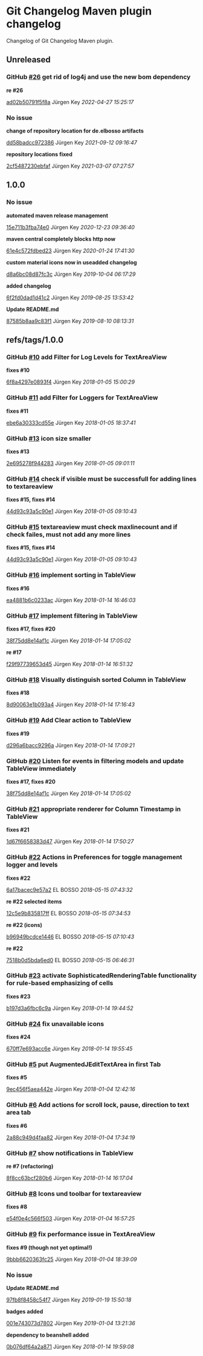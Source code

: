 # Git Changelog Maven plugin changelog

Changelog of Git Changelog Maven plugin.

## Unreleased
### GitHub [#26](https://github.com/elbosso/jconsole-plugin-log4j-jmx/issues/26) get rid of log4j and use the new bom dependency

**re #26**


[ad02b50791f5f8a](https://github.com/elbosso/jconsole-plugin-log4j-jmx/commit/ad02b50791f5f8a) Jürgen Key *2022-04-27 15:25:17*


### No issue

**change of repository location for de.elbosso artifacts**


[dd58badcc972386](https://github.com/elbosso/jconsole-plugin-log4j-jmx/commit/dd58badcc972386) Jürgen Key *2021-09-12 09:16:47*

**repository locations fixed**


[2cf5487230ebfaf](https://github.com/elbosso/jconsole-plugin-log4j-jmx/commit/2cf5487230ebfaf) Jürgen Key *2021-03-07 07:27:57*


## 1.0.0
### No issue

**automated maven release management**


[15e711b3fba74e0](https://github.com/elbosso/jconsole-plugin-log4j-jmx/commit/15e711b3fba74e0) Jürgen Key *2020-12-23 09:36:40*

**maven central completely blocks http now**


[61e4c572fdbed23](https://github.com/elbosso/jconsole-plugin-log4j-jmx/commit/61e4c572fdbed23) Jürgen Key *2020-01-24 17:41:30*

**custom material icons now in useadded changelog**


[d8a6bc08d87fc3c](https://github.com/elbosso/jconsole-plugin-log4j-jmx/commit/d8a6bc08d87fc3c) Jürgen Key *2019-10-04 06:17:29*

**added changelog**


[6f2fd0dad1d41c2](https://github.com/elbosso/jconsole-plugin-log4j-jmx/commit/6f2fd0dad1d41c2) Jürgen Key *2019-08-25 13:53:42*

**Update README.md**


[87585b8aa9c83f1](https://github.com/elbosso/jconsole-plugin-log4j-jmx/commit/87585b8aa9c83f1) Jürgen Key *2019-08-10 08:13:31*


## refs/tags/1.0.0
### GitHub [#10](https://github.com/elbosso/jconsole-plugin-log4j-jmx/issues/10) add Filter for Log Levels for TextAreaView

**fixes #10**


[6f8a4297e0893f4](https://github.com/elbosso/jconsole-plugin-log4j-jmx/commit/6f8a4297e0893f4) Jürgen Key *2018-01-05 15:00:29*


### GitHub [#11](https://github.com/elbosso/jconsole-plugin-log4j-jmx/issues/11) add Filter for Loggers for TextAreaView

**fixes #11**


[ebe6a30333cd55e](https://github.com/elbosso/jconsole-plugin-log4j-jmx/commit/ebe6a30333cd55e) Jürgen Key *2018-01-05 18:37:41*


### GitHub [#13](https://github.com/elbosso/jconsole-plugin-log4j-jmx/issues/13) icon size smaller

**fixes #13**


[2e695278f944283](https://github.com/elbosso/jconsole-plugin-log4j-jmx/commit/2e695278f944283) Jürgen Key *2018-01-05 09:01:11*


### GitHub [#14](https://github.com/elbosso/jconsole-plugin-log4j-jmx/issues/14) check if visible must be successfull for adding lines to textareaview

**fixes #15, fixes #14**


[44d93c93a5c90e1](https://github.com/elbosso/jconsole-plugin-log4j-jmx/commit/44d93c93a5c90e1) Jürgen Key *2018-01-05 09:10:43*


### GitHub [#15](https://github.com/elbosso/jconsole-plugin-log4j-jmx/issues/15) textareaview must check maxlinecount and if check failes, must not add any more lines 

**fixes #15, fixes #14**


[44d93c93a5c90e1](https://github.com/elbosso/jconsole-plugin-log4j-jmx/commit/44d93c93a5c90e1) Jürgen Key *2018-01-05 09:10:43*


### GitHub [#16](https://github.com/elbosso/jconsole-plugin-log4j-jmx/issues/16) implement sorting in TableView

**fixes #16**


[ea4881b6c0233ac](https://github.com/elbosso/jconsole-plugin-log4j-jmx/commit/ea4881b6c0233ac) Jürgen Key *2018-01-14 16:46:03*


### GitHub [#17](https://github.com/elbosso/jconsole-plugin-log4j-jmx/issues/17) implement filtering in TableView

**fixes #17, fixes #20**


[38f75dd8e14af1c](https://github.com/elbosso/jconsole-plugin-log4j-jmx/commit/38f75dd8e14af1c) Jürgen Key *2018-01-14 17:05:02*

**re #17**


[f29f97739653d45](https://github.com/elbosso/jconsole-plugin-log4j-jmx/commit/f29f97739653d45) Jürgen Key *2018-01-14 16:51:32*


### GitHub [#18](https://github.com/elbosso/jconsole-plugin-log4j-jmx/issues/18) Visually distinguish sorted Column in TableView

**fixes #18**


[8d90063e1b093a4](https://github.com/elbosso/jconsole-plugin-log4j-jmx/commit/8d90063e1b093a4) Jürgen Key *2018-01-14 17:16:43*


### GitHub [#19](https://github.com/elbosso/jconsole-plugin-log4j-jmx/issues/19) Add Clear action to TableView

**fixes #19**


[d296a6bacc9296a](https://github.com/elbosso/jconsole-plugin-log4j-jmx/commit/d296a6bacc9296a) Jürgen Key *2018-01-14 17:09:21*


### GitHub [#20](https://github.com/elbosso/jconsole-plugin-log4j-jmx/issues/20) Listen for events in filtering models and update TableView immediately

**fixes #17, fixes #20**


[38f75dd8e14af1c](https://github.com/elbosso/jconsole-plugin-log4j-jmx/commit/38f75dd8e14af1c) Jürgen Key *2018-01-14 17:05:02*


### GitHub [#21](https://github.com/elbosso/jconsole-plugin-log4j-jmx/issues/21) appropriate renderer for Column Timestamp in TableView

**fixes #21**


[1d67f6658383d47](https://github.com/elbosso/jconsole-plugin-log4j-jmx/commit/1d67f6658383d47) Jürgen Key *2018-01-14 17:50:27*


### GitHub [#22](https://github.com/elbosso/jconsole-plugin-log4j-jmx/issues/22) Actions in Preferences for toggle management logger and levels

**fixes #22**


[6a17bacec9e57a2](https://github.com/elbosso/jconsole-plugin-log4j-jmx/commit/6a17bacec9e57a2) EL BOSSO *2018-05-15 07:43:32*

**re #22 selected items**


[12c5e9b835817ff](https://github.com/elbosso/jconsole-plugin-log4j-jmx/commit/12c5e9b835817ff) EL BOSSO *2018-05-15 07:34:53*

**re #22 (icons)**


[b96949bcdce1446](https://github.com/elbosso/jconsole-plugin-log4j-jmx/commit/b96949bcdce1446) EL BOSSO *2018-05-15 07:10:43*

**re #22**


[7518b0d5bda6ed0](https://github.com/elbosso/jconsole-plugin-log4j-jmx/commit/7518b0d5bda6ed0) EL BOSSO *2018-05-15 06:46:31*


### GitHub [#23](https://github.com/elbosso/jconsole-plugin-log4j-jmx/issues/23) activate SophisticatedRenderingTable functionality for rule-based emphasizing of cells

**fixes #23**


[b197d3a6fbc6c9a](https://github.com/elbosso/jconsole-plugin-log4j-jmx/commit/b197d3a6fbc6c9a) Jürgen Key *2018-01-14 19:44:52*


### GitHub [#24](https://github.com/elbosso/jconsole-plugin-log4j-jmx/issues/24) fix unavailable icons

**fixes #24**


[670ff7e693acc6e](https://github.com/elbosso/jconsole-plugin-log4j-jmx/commit/670ff7e693acc6e) Jürgen Key *2018-01-14 19:55:45*


### GitHub [#5](https://github.com/elbosso/jconsole-plugin-log4j-jmx/issues/5) put AugmentedJEditTextArea in first Tab

**fixes #5**


[9ec456f5aea442e](https://github.com/elbosso/jconsole-plugin-log4j-jmx/commit/9ec456f5aea442e) Jürgen Key *2018-01-04 12:42:16*


### GitHub [#6](https://github.com/elbosso/jconsole-plugin-log4j-jmx/issues/6) Add actions for scroll lock, pause, direction to text area tab

**fixes #6**


[2a88c949d4faa82](https://github.com/elbosso/jconsole-plugin-log4j-jmx/commit/2a88c949d4faa82) Jürgen Key *2018-01-04 17:34:19*


### GitHub [#7](https://github.com/elbosso/jconsole-plugin-log4j-jmx/issues/7) show notifications in TableView

**re #7 (refactoring)**


[8f8cc63bcf280b6](https://github.com/elbosso/jconsole-plugin-log4j-jmx/commit/8f8cc63bcf280b6) Jürgen Key *2018-01-14 16:17:04*


### GitHub [#8](https://github.com/elbosso/jconsole-plugin-log4j-jmx/issues/8) Icons und toolbar for textareaview

**fixes #8**


[e54f0e4c566f503](https://github.com/elbosso/jconsole-plugin-log4j-jmx/commit/e54f0e4c566f503) Jürgen Key *2018-01-04 16:57:25*


### GitHub [#9](https://github.com/elbosso/jconsole-plugin-log4j-jmx/issues/9) fix performance issue in TextAreaView

**fixes #9 (though not yet optimal!)**


[9bbb6620363fc25](https://github.com/elbosso/jconsole-plugin-log4j-jmx/commit/9bbb6620363fc25) Jürgen Key *2018-01-04 18:39:09*


### No issue

**Update README.md**


[97fb8f8458c54f7](https://github.com/elbosso/jconsole-plugin-log4j-jmx/commit/97fb8f8458c54f7) Jürgen Key *2019-01-19 15:50:18*

**badges added**


[001e743073d7802](https://github.com/elbosso/jconsole-plugin-log4j-jmx/commit/001e743073d7802) Jürgen Key *2019-01-04 13:21:36*

**dependency to beanshell added**


[0b076df64a2a871](https://github.com/elbosso/jconsole-plugin-log4j-jmx/commit/0b076df64a2a871) Jürgen Key *2018-01-14 19:59:08*


